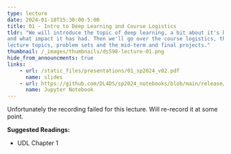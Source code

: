 ```yaml
---
type: lecture
date: 2024-01-18T15:30:00-5:00
title: 01 - Intro to Deep Learning and Course Logistics
tldr: "We will introduce the topic of deep learning, a bit about it's history,
and what impact it has had. Then we'll go over the course logistics, the 
lecture topics, problem sets and the mid-term and final projects."
thumbnail: /_images/thumbnails/ds598-lecture-01.png
hide_from_announcments: true
links: 
    - url: /static_files/presentations/01_sp2024_v02.pdf
      name: slides
    - url: https://github.com/DL4DS/sp2024_notebooks/blob/main/release/nbs01/1_1_BackgroundMathematics.ipynb
      name: Jupyter Notebook
---
```

Unfortunately the recording failed for this lecture. Will re-record it at some
point.

**Suggested Readings:**
- UDL Chapter 1

